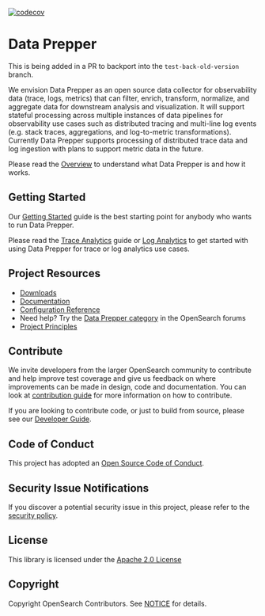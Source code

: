 [![codecov](https://codecov.io/gh/opensearch-project/data-prepper/branch/main/graph/badge.svg?token=IS7GOIY622)](https://codecov.io/gh/opensearch-project/data-prepper)
# Data Prepper

This is being added in a PR to backport into the `test-back-old-version` branch.

We envision Data Prepper as an open source data collector for observability data (trace, logs, metrics) that can filter, enrich, transform, normalize, and aggregate data for downstream analysis and visualization. It will support stateful processing across multiple instances of data pipelines for observability use cases such as distributed tracing and multi-line log events (e.g. stack traces, aggregations, and log-to-metric transformations). Currently Data Prepper supports processing of distributed trace data and log ingestion with plans to support metric data in the future. 

Please read the [Overview](docs/overview.md) to understand what Data Prepper is and how it works.

## Getting Started

Our [Getting Started](docs/getting_started.md) guide is the best starting point for anybody who wants to run Data Prepper.

Please read the [Trace Analytics](docs/trace_analytics.md) guide or [Log Analytics](docs/log_analytics.md) to get started with using Data Prepper for trace or log analytics use cases.

## Project Resources

* [Downloads](https://opensearch.org/downloads.html)
* [Documentation](https://opensearch.org/docs/latest/monitoring-plugins/trace/data-prepper/)
* [Configuration Reference](https://opensearch.org/docs/latest/monitoring-plugins/trace/data-prepper-reference/)
* Need help? Try the [Data Prepper category](https://discuss.opendistrocommunity.dev/c/data-prepper/61) in the OpenSearch forums
* [Project Principles](https://opensearch.org/#principles)

## Contribute

We invite developers from the larger OpenSearch community to contribute and help improve test coverage and give us feedback on where improvements can be made in design, code and documentation. You can look at [contribution guide](CONTRIBUTING.md) for more information on how to contribute.

If you are looking to contribute code, or just to build from source, please see our [Developer Guide](docs/developer_guide.md).

## Code of Conduct

This project has adopted an [Open Source Code of Conduct](CODE_OF_CONDUCT.md).

## Security Issue Notifications

If you discover a potential security issue in this project, please refer to the [security policy](https://github.com/opensearch-project/data-prepper/security/policy).

## License

This library is licensed under the [Apache 2.0 License](LICENSE)

## Copyright

Copyright OpenSearch Contributors. See [NOTICE](NOTICE.txt) for details.
